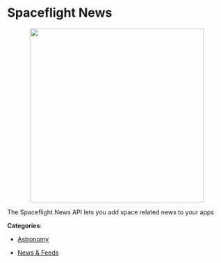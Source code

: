 # Spaceflight News
<p align="center">
    <img width="400" src="https://raw.githubusercontent.com/apis-list/apis-list/apis/spaceflight-news/logo_256x256.png" />
</p>

The Spaceflight News API lets you add space related news to your apps



**Categories**:

- [Astronomy](https://github.com/apis-list/apis-list#astronomy)

- [News & Feeds](https://github.com/apis-list/apis-list#news-and-feeds)



